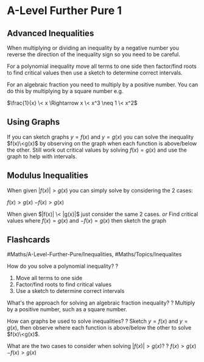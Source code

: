# A-Level Further Pure 1

## Advanced Inequalities

When multiplying or dividing an inequality by a negative number you reverse the direction of the inequality sign so you need to be careful.

For a polynomial inequality move all terms to one side then factor/find roots to find critical values then use a sketch to determine correct intervals.

For an algebraic fraction you need to multiply by a positive number. You can do this by multiplying by a square number e.g.

$\frac{1}{x} \< x \Rightarrow x \< x^3 \neq 1 \< x^2$

## Using Graphs

If you can sketch graphs $y=f(x)$ and $y=g(x)$ you can solve the inequality $f(x)\<g(x)$ by observing on the graph when each function is above/below the other. Still work out critical values by solving $f(x)=g(x)$ and use the graph to help with intervals.

## Modulus Inequalities

When given $|f(x)| > g(x)$ you can simply solve by considering the 2 cases:

$f(x) > g(x)$
$-f(x) > g(x)$

When given $|f(x)| \< |g(x)|$ just consider the same 2 cases.
*or*
Find critical values where $f(x) = g(x)$ and $-f(x) = g(x)$ then sketch the graph

## Flashcards

\#Maths/A-Level-Further-Pure/Inequalities, #Maths/Topics/Inequalites

How do you solve a polynomial inequality?
?

1. Move all terms to one side
1. Factor/find roots to find critical values
1. Use a sketch to determine correct intervals <!--SR:!2024-09-28,14,290-->

What's the approach for solving an algebraic fraction inequality?
?
Multiply by a positive number, such as a square number. <!--SR:!2024-09-30,16,290-->

How can graphs be used to solve inequalities?
?
Sketch $y=f(x)$ and $y=g(x)$, then observe where each function is above/below the other to solve $f(x)\<g(x)$. <!--SR:!2024-09-29,15,290-->

What are the two cases to consider when solving $|f(x)| > g(x)$?
?
$f(x) > g(x)$
$-f(x) > g(x)$ <!--SR:!2024-10-01,17,290-->
